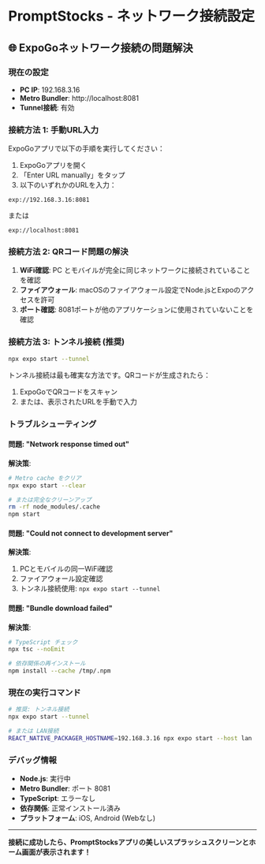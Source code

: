 # PromptStocks - ネットワーク接続設定

## 🌐 ExpoGoネットワーク接続の問題解決

### 現在の設定
- **PC IP**: 192.168.3.16
- **Metro Bundler**: http://localhost:8081
- **Tunnel接続**: 有効

### 接続方法 1: 手動URL入力

ExpoGoアプリで以下の手順を実行してください：

1. ExpoGoアプリを開く
2. 「Enter URL manually」をタップ
3. 以下のいずれかのURLを入力：

```
exp://192.168.3.16:8081
```

または

```
exp://localhost:8081
```

### 接続方法 2: QRコード問題の解決

1. **WiFi確認**: PC とモバイルが完全に同じネットワークに接続されていることを確認
2. **ファイアウォール**: macOSのファイアウォール設定でNode.jsとExpoのアクセスを許可
3. **ポート確認**: 8081ポートが他のアプリケーションに使用されていないことを確認

### 接続方法 3: トンネル接続 (推奨)

```bash
npx expo start --tunnel
```

トンネル接続は最も確実な方法です。QRコードが生成されたら：

1. ExpoGoでQRコードをスキャン
2. または、表示されたURLを手動で入力

### トラブルシューティング

#### 問題: "Network response timed out"
**解決策**:
```bash
# Metro cache をクリア
npx expo start --clear

# または完全なクリーンアップ
rm -rf node_modules/.cache
npm start
```

#### 問題: "Could not connect to development server"
**解決策**:
1. PCとモバイルの同一WiFi確認
2. ファイアウォール設定確認
3. トンネル接続使用: `npx expo start --tunnel`

#### 問題: "Bundle download failed"
**解決策**:
```bash
# TypeScript チェック
npx tsc --noEmit

# 依存関係の再インストール
npm install --cache /tmp/.npm
```

### 現在の実行コマンド

```bash
# 推奨: トンネル接続
npx expo start --tunnel

# または LAN接続
REACT_NATIVE_PACKAGER_HOSTNAME=192.168.3.16 npx expo start --host lan
```

### デバッグ情報

- **Node.js**: 実行中
- **Metro Bundler**: ポート 8081
- **TypeScript**: エラーなし
- **依存関係**: 正常インストール済み
- **プラットフォーム**: iOS, Android (Webなし)

---

**接続に成功したら、PromptStocksアプリの美しいスプラッシュスクリーンとホーム画面が表示されます！**